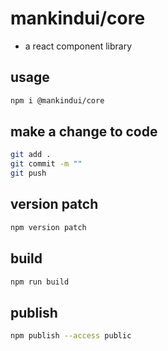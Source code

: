 # mankindui/core

-   a react component library

## usage

```sh
npm i @mankindui/core
```

## make a change to code

```sh
git add .
git commit -m ""
git push
```

## version patch

```sh
npm version patch
```

## build

```sh
npm run build
```

## publish

```sh
npm publish --access public
```
